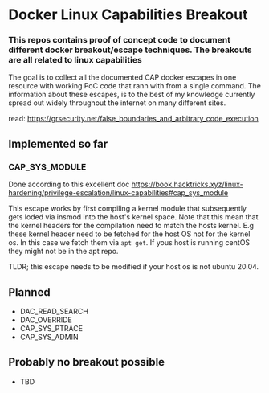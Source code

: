 # Docker Linux Capabilities Breakout
### This repos contains proof of concept code to document different docker breakout/escape techniques. The breakouts are all related to linux capabilities

The goal is to collect all the documented CAP docker escapes in one resource with working PoC code that rann with from a single command.
The information about these escapes, is to the best of my knowledge currently spread out widely throughout the internet on many different sites.

read: https://grsecurity.net/false_boundaries_and_arbitrary_code_execution

## Implemented so far
### CAP_SYS_MODULE
Done according to this excellent doc https://book.hacktricks.xyz/linux-hardening/privilege-escalation/linux-capabilities#cap_sys_module

This escape works by first compiling a kernel module that subsequently gets loded via insmod into the host's kernel space.
Note that this mean that the kernel headers for the compilation need to match the hosts kernel.
E.g these kernel header need to be fetched for the host OS not for the kernel os.
In this case we fetch them via `apt get`. If yous host is running centOS they might not be in the apt repo.

TLDR; this escape needs to be modified if your host os is not ubuntu 20.04.

## Planned

* DAC_READ_SEARCH
* DAC_OVERRIDE
* CAP_SYS_PTRACE
* CAP_SYS_ADMIN

## Probably no breakout possible
* TBD

